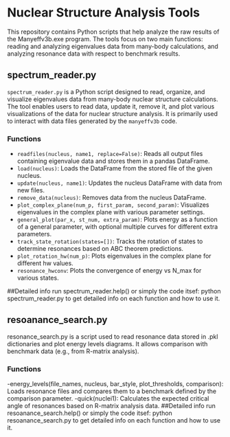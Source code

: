 # Nuclear Structure Analysis Tools

This repository contains Python scripts that help analyze the raw results of the Manyeffv3b.exe program.
The tools focus on two main functions: reading and analyzing eigenvalues data 
from many-body calculations, and analyzing resonance data with respect to 
benchmark results. 

## spectrum_reader.py
`spectrum_reader.py` is a Python script designed to read, organize, and visualize 
eigenvalues data from many-body nuclear structure calculations. The tool enables 
users to read data, update it, remove it, and plot various visualizations of the data 
for nuclear structure analysis. It is primarily used to interact with data files 
generated by the `manyeffv3b` code.

### Functions

- `readfiles(nucleus, name1, replace=False)`: Reads all output files containing eigenvalue data and stores them in a pandas DataFrame.
- `load(nucleus)`: Loads the DataFrame from the stored file of the given nucleus.
- `update(nucleus, name1)`: Updates the nucleus DataFrame with data from new files.
- `remove_data(nucleus)`: Removes data from the nucleus DataFrame.
- `plot_complex_plane(num_p, first_param, second_param)`: Visualizes eigenvalues in the complex plane with various parameter settings.
- `general_plot(par_x, st_num, extra_param)`: Plots energy as a function of a general parameter, with optional multiple curves for different extra parameters.
- `track_state_rotation(states=[])`: Tracks the rotation of states to determine resonances based on ABC theorem predictions.
- `plot_rotation_hw(num_p)`: Plots eigenvalues in the complex plane for different hw values.
- `resonance_hwconv`: Plots the convergence of energy vs N_max for various states.

##Detailed info
run spectrum_reader.help() or simply the code itsef: python spectrum_reader.py 
to get detailed info on each function and how to use it.

## resoanance_search.py

resonance_search.py is a script used to read resonance data stored in .pkl dictionaries
and plot energy levels diagrams. It allows comparison with benchmark data (e.g., from R-matrix analysis).
### Functions
-energy_levels(file_names, nucleus, bar_style, plot_thresholds, comparison): Loads resonance files and compares them to a benchmark defined by the comparison parameter.
-quick(nuclei1): Calculates the expected critical angle of resonances based on R-matrix analysis data.
##Detailed info
run resoanance_search.help() or simply the code itsef: python resoanance_search.py 
to get detailed info on each function and how to use it.

